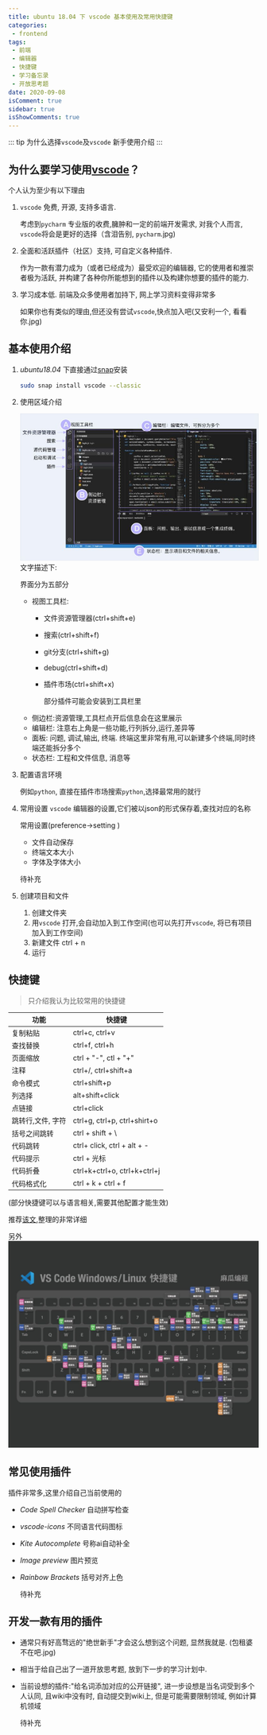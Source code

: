 ```yaml
---
title: ubuntu 18.04 下 vscode 基本使用及常用快捷键
categories:
 - frontend
tags:
 - 前端
 - 编辑器
 - 快捷键
 - 学习备忘录
 - 开放思考题
date: 2020-09-08
isComment: true
sidebar: true
isShowComments: true
---
```


::: tip
为什么选择`vscode`及`vscode` 新手使用介绍
:::

## 为什么要学习使用[vscode][1]？

个人认为至少有以下理由
1. `vscode` 免费,  开源, 支持多语言. 

   考虑到`pycharm` 专业版的收费,臃肿和一定的前端开发需求, 对我个人而言, `vscode`将会是更好的选择（含泪告别, `pycharm`.jpg) 
2. 全面和活跃插件（社区）支持, 可自定义各种插件.
    
    作为一款有潜力成为（或者已经成为）最受欢迎的编辑器, 它的使用者和推崇者极为活跃, 并构建了各种你所能想到的插件以及构建你想要的插件的能力. 
3. 学习成本低. 前端及众多使用者加持下, 网上学习资料变得非常多 

   如果你也有类似的理由,但还没有尝试`vscode`,快点加入吧(又安利一个, 看看你.jpg)

## 基本使用介绍

1. *ubuntu18.04* 下直接通过[snap][2]安装
   
    ``` bash
    sudo snap install vscode --classic
    ```

2. 使用区域介绍
   
   ![借用别人的图片][p1]
   文字描述下:

   界面分为五部分

   * 视图工具栏:
      * 文件资源管理器(ctrl+shift+e)
      * 搜索(ctrl+shift+f)
      * git分支(ctrl+shift+g)
      * debug(ctrl+shift+d)
      * 插件市场(ctrl+shift+x)
  
        部分插件可能会安装到工具栏里
    * 侧边栏:资源管理,工具栏点开后信息会在这里展示
    * 编辑栏: 注意右上角是一些功能,行列拆分,运行,差异等
    * 面板: 问题, 调试,输出, 终端. 终端这里非常有用,可以新建多个终端,同时终端还能拆分多个 
    * 状态栏: 工程和文件信息, 消息等
3. 配置语言环境
   
   例如`python`, 直接在插件市场搜索`python`,选择最常用的就行
4. 常用设置
    `vscode` 编辑器的设置,它们被以json的形式保存着,查找对应的名称

    常用设置(preference->setting )
    * 文件自动保存
    * 终端文本大小
    * 字体及字体大小
    
    待补充

5. 创建项目和文件
   1. 创建文件夹
   2. 用`vscode` 打开,会自动加入到工作空间(也可以先打开`vscode`, 将已有项目加入到工作空间)
   3. 新建文件 ctrl + n
   4. 运行


## 快捷键

>只介绍我认为比较常用的快捷键

| 功能              | 快捷键                       |
| ----------------- | ---------------------------- |
| 复制粘贴          | ctrl+c, ctrl+v               |
| 查找替换          | ctrl+f, ctrl+h               |
| 页面缩放          | ctrl + "-", ctl + "+"        |
| 注释              | ctrl+/, ctrl+shift+a         |
| 命令模式          | ctrl+shift+p                 |
| 列选择            | alt+shift+click              |
| 点链接            | ctrl+click                   |
| 跳转行,文件, 字符 | ctrl+g, ctrl+p, ctrl+shirt+o |
| 括号之间跳转      | ctrl + shift + \             |
| 代码跳转          | ctrl+ click, ctrl + alt + -  |
| 代码提示          | ctrl + 光标                  |
| 代码折叠          | ctrl+k+ctrl+o, ctrl+k+ctrl+j |
| 代码格式化        | ctrl +  k + ctrl + f         |
(部分快捷键可以与语言相关,需要其他配置才能生效)  

推荐[该文][3],整理的非常详细

另外![图片介绍][p2]

## 常见使用插件

插件非常多,这里介绍自己当前使用的
* *Code Spell Checker* 自动拼写检查
* *vscode-icons* 不同语言代码图标
* *Kite Autocomplete* 号称ai自动补全
* *Image preview* 图片预览
* *Rainbow Brackets* 括号对齐上色
    
    待补充

## 开发一款有用的插件

* 通常只有好高骛远的"绝世新手"才会这么想到这个问题, 显然我就是. (包租婆不在吧.jpg)
* 相当于给自己出了一道开放思考题, 放到下一步的学习计划中.

* 当前设想的插件:"给名词添加对应的公开链接", 进一步设想是当名词受到多个人认同, 且wiki中没有时, 自动提交到wiki上,  但是可能需要限制领域, 例如计算机领域

    待补充

[1]: https://code.visualstudio.com/
[2]: https://zh.wikipedia.org/wiki/Snappy_(%E5%8C%85%E7%AE%A1%E7%90%86%E5%99%A8)
[3]: https://www.huweihuang.com/linux-notes/keymap/vscode-keymap.html

[p1]:  ../../images/workspace.jpg
[p2]: ../../images/vscode_keys.jpg